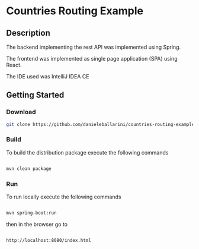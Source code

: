 # Countries Routing Example

## Description

The backend implementing the rest API was implemented using Spring.

The frontend was implemented as single page application (SPA) using React.

The IDE used was IntelliJ IDEA CE


## Getting Started

### Download

```sh
git clone https://github.com/danieleballarini/countries-routing-example.git
```


### Build

To build the distribution package execute the following commands

```sh

mvn clean package

```


### Run

To run locally execute the following commands

```sh

mvn spring-boot:run

```

then in the browser go to

```

http://localhost:8080/index.html

```
